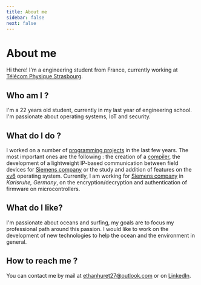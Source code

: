 ```yaml
---
title: About me
sidebar: false
next: false
---
```


# About me

Hi there! I'm a engineering student from France, currently working at [Télécom Physique Strasbourg](https://www.telecom-physique.fr/). 

## Who am I ?

I'm a 22 years old student, currently in my last year of engineering school. I'm passionate about operating systems, IoT and security.

## What do I do ?

I worked on a number of [programming projects](https://github.com/EthanAndreas?tab=repositories) in the last few years. The most important ones are the following : the creation of a [compiler](/projects/sos2mips), the development of a lightweight IP-based communication between field devices for [Siemens company](https://www.siemens.com/de/de/unternehmen/standorte/niederlassung-karlsruhe.html) or the study and addition of features on the [xv6](https://github.com/EthanAndreas/xv6-os) operating system. Currently, I am working for [Siemens company](https://www.siemens.com/de/de/unternehmen/standorte/niederlassung-karlsruhe.html) in *Karlsruhe, Germany*, on the encryption/decryption and authentication of firmware on microcontrollers.

## What do I like?

I'm passionate about oceans and surfing, my goals are to focus my professional path around this passion. I would like to work on the development of new technologies to help the ocean and the environment in general.

## How to reach me ?

You can contact me by mail at [ethanhuret27@outlook.com](mailto:ethanhuret27@outlook.com) or on [LinkedIn](https://www.linkedin.com/in/ethan-huret/).